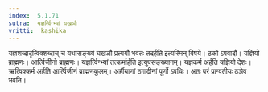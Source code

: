 ```yaml
---
index:  5.1.71
sutra:  यज्ञर्त्विग्भ्यां घखञौ
vritti:  kashika 
---
```


यज्ञशब्दादृत्विक्शब्दाच् च यथासङ्ख्यं घखञौ प्रत्ययौ भवतः तदर्हति इत्यस्मिन् विषये। ठको ऽपवादौ। यज्ञियो ब्राह्मणः। आर्त्विजीनो ब्राह्मणः। यज्ञर्त्विग्भ्यां तत्कर्मार्हति इत्युपसङ्ख्यानम्। यज्ञकर्म अर्हति यज्ञियो देशः। ऋत्विक्कर्म अर्हति आर्त्विजीनं ब्राह्मणकुलम्। अर्हीयाणां ठगादीनां पूर्णो ऽवधिः। अतः परं प्राग्वतीयः ठञेव भवति।

